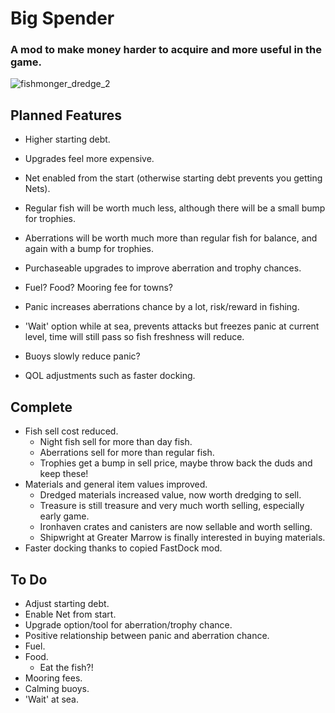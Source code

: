 # Big Spender
### A mod to make money harder to acquire and more useful in the game.
![fishmonger_dredge_2](https://github.com/user-attachments/assets/947a8e49-df97-481c-91b1-9f3db84199b4)

## Planned Features
- Higher starting debt.
- Upgrades feel more expensive.
- Net enabled from the start (otherwise starting debt prevents you getting Nets).
- Regular fish will be worth much less, although there will be a small bump for trophies.
- Aberrations will be worth much more than regular fish for balance, and again with a bump for trophies.
- Purchaseable upgrades to improve aberration and trophy chances.
- Fuel? Food? Mooring fee for towns?
- Panic increases aberrations chance by a lot, risk/reward in fishing.
- 'Wait' option while at sea, prevents attacks but freezes panic at current level, time will still pass so fish freshness will reduce.
- Buoys slowly reduce panic?

- QOL adjustments such as faster docking.

## Complete
- Fish sell cost reduced.
  - Night fish sell for more than day fish.
  - Aberrations sell for more than regular fish.
  - Trophies get a bump in sell price, maybe throw back the duds and keep these!
- Materials and general item values improved.
  - Dredged materials increased value, now worth dredging to sell.
  - Treasure is still treasure and very much worth selling, especially early game.
  - Ironhaven crates and canisters are now sellable and worth selling.
  - Shipwright at Greater Marrow is finally interested in buying materials.
- Faster docking thanks to copied FastDock mod.

## To Do
- Adjust starting debt.
- Enable Net from start.
- Upgrade option/tool for aberration/trophy chance.
- Positive relationship between panic and aberration chance.
- Fuel.
- Food.
  - Eat the fish?!
- Mooring fees.
- Calming buoys.
- 'Wait' at sea.
